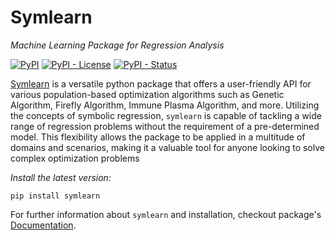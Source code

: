 # Symlearn
*Machine Learning Package for Regression Analysis*

[![PyPI](https://img.shields.io/pypi/v/symlearn)](https://pypi.org/project/symlearn/)
[![PyPI - License](https://img.shields.io/pypi/l/symlearn?color=green)](https://github.com/aliwimo/symlearn/blob/main/LICENSE)
[![PyPI - Status](https://img.shields.io/pypi/status/symlearn)](https://pypi.org/project/symlearn/)

[Symlearn] is a versatile python package that offers a user-friendly API for various population-based optimization algorithms such as Genetic Algorithm, Firefly Algorithm, Immune Plasma Algorithm, and more. Utilizing the concepts of symbolic regression, ``symlearn`` is capable of tackling a wide range of regression problems without the requirement of a pre-determined model. This flexibility allows the package to be applied in a multitude of domains and scenarios, making it a valuable tool for anyone looking to solve complex optimization problems

*Install the latest version:* 
```
pip install symlearn
```

For further information about ``symlearn`` and installation, checkout package's [Documentation].

[Symlearn]: https://aliwimo.github.io/symlearn
[Documentation]: https://aliwimo.github.io/symlearn/documentation
